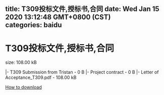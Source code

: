 
title: T309投标文件,授标书,合同
date: Wed Jan 15 2020 13:12:48 GMT+0800 (CST)    
categories: baidu
---

# T309投标文件,授标书,合同
size: 108.00 kB
 
 
|- T309 Submission from Tristan - 0 B
|- Project contract - 0 B
|- Letter of Acceptance_T309.pdf - 108.00 kB

[How to download](https://bpcam.bemobtrk.com/go/2ceec3aa-1ca2-46d6-b9ff-aaa5c184517c?jno=462)